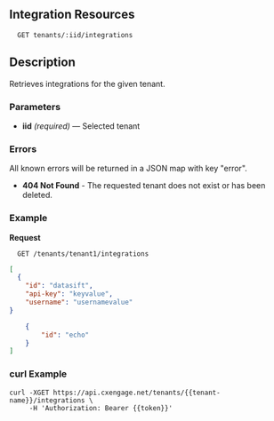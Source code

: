 ## Integration Resources

```
  GET tenants/:iid/integrations
```

## Description

Retrieves integrations for the given tenant.


### Parameters

- **iid** _(required)_ — Selected tenant


### Errors

All known errors will be returned in a JSON map with key "error".

- **404 Not Found** - The requested tenant does not exist or has been deleted.

### Example

**Request**

```
  GET /tenants/tenant1/integrations
```

```json
[
  {
    "id": "datasift",
    "api-key": "keyvalue",
    "username": "usernamevalue"
}

    {
        "id": "echo"
    }
]
```

### curl Example

```
curl -XGET https://api.cxengage.net/tenants/{{tenant-name}}/integrations \
     -H 'Authorization: Bearer {{token}}'
```

